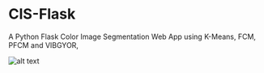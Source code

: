 # CIS-Flask
A Python Flask Color Image Segmentation Web App using K-Means, FCM, PFCM and VIBGYOR, 


![alt text](https://raw.githubusercontent.com/IbraDje/CIS-Flask/edit/master/Screenshot.png)
